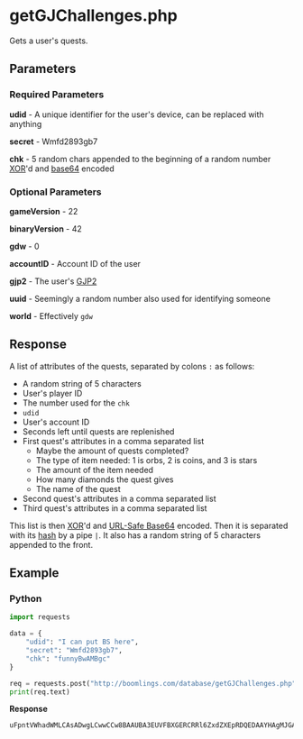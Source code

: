 # getGJChallenges.php

Gets a user's quests.

## Parameters

### Required Parameters

**udid** - A unique identifier for the user's device, can be replaced with anything

**secret** - Wmfd2893gb7

**chk** - 5 random chars appended to the beginning of a random number [XOR](/topics/encryption/xor.md)'d and [base64](/topics/encryption/base64.md) encoded

### Optional Parameters

**gameVersion** - 22

**binaryVersion** - 42

**gdw** - 0

**accountID** - Account ID of the user

**gjp2** - The user's [GJP2](/topics/encryption/gjp.md)

**uuid** - Seemingly a random number also used for identifying someone

**world** - Effectively `gdw`

## Response

A list of attributes of the quests, separated by colons `:` as follows:
- A random string of 5 characters
- User's player ID
- The number used for the `chk`
- `udid`
- User's account ID
- Seconds left until quests are replenished
- First quest's attributes in a comma separated list
	- Maybe the amount of quests completed?
	- The type of item needed: 1 is orbs, 2 is coins, and 3 is stars
	- The amount of the item needed
	- How many diamonds the quest gives
	- The name of the quest
- Second quest's attributes in a comma separated list
- Third quest's attributes in a comma separated list

This list is then [XOR](/topics/encryption/xor.md)'d and [URL-Safe Base64](/topics/encryption/base64.md) encoded. Then it is separated with its [hash](/resources/server/hashes.md?id-getgjchallenges) by a pipe `|`. It also has a random string of 5 characters appended to the front.

## Example

<!-- tabs:start -->

### **Python**

```py
import requests

data = {
    "udid": "I can put BS here",
    "secret": "Wmfd2893gb7",
    "chk": "funnyBwAMBgc"
}

req = requests.post("http://boomlings.com/database/getGJChallenges.php", data=data)
print(req.text)
```

**Response**
```py
uFpntVWhadWMLCAsADwgLCwwCCw8BAAUBA3EUVFBXGERCRRl6ZxdZXEpRDQEDAAYHAgMJGAUdCxQBG3JWUVoXd1BWUFJDAwkYBB0ICBgGARVrQFZDGXtbW11cW0BYQwMJGAYdCAgEBx0IDRh4Q1sYeVZCTV1G|00bb89e2d55fc22fb9b60b9f41f1d6e5663b3036
```

<!-- tabs:end -->
